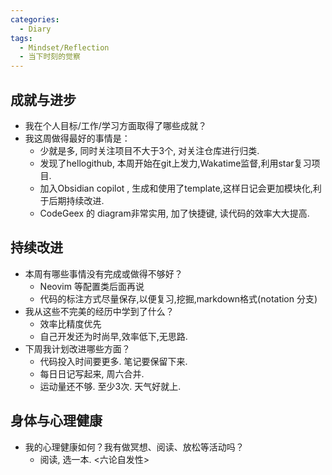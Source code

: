 ```yaml
---
categories:
  - Diary
tags:
  - Mindset/Reflection
  - 当下时刻的觉察
---
```


## 成就与进步

- 我在个人目标/工作/学习方面取得了哪些成就？
- 我这周做得最好的事情是：
  - 少就是多, 同时关注项目不大于3个, 对关注仓库进行归类.
  - 发现了hellogithub, 本周开始在git上发力,Wakatime监督,利用star复习项目.
  - 加入Obsidian copilot , 生成和使用了template,这样日记会更加模块化,利于后期持续改进.
  - CodeGeex 的 diagram非常实用, 加了快捷键, 读代码的效率大大提高.


## 持续改进

- 本周有哪些事情没有完成或做得不够好？
  - Neovim 等配置类后面再说
  - 代码的标注方式尽量保存,以便复习,挖掘,markdown格式(notation 分支)
- 我从这些不完美的经历中学到了什么？
  - 效率比精度优先
  - 自己开发还为时尚早,效率低下,无思路.
- 下周我计划改进哪些方面？
  - 代码投入时间要更多. 笔记要保留下来.
  - 每日日记写起来, 周六合并.
  - 运动量还不够. 至少3次. 天气好就上.

## 身体与心理健康

- 我的心理健康如何？我有做冥想、阅读、放松等活动吗？
  - 阅读, 选一本. <六论自发性>
